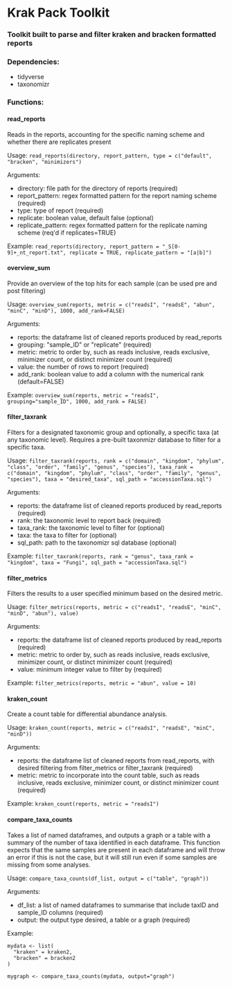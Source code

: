 # Krak Pack Toolkit

### Toolkit built to parse and filter kraken and bracken formatted reports 

### Dependencies:
- tidyverse
- taxonomizr

### Functions:

#### read_reports 
Reads in the reports, accounting for the specific naming scheme and whether there are replicates present

Usage: ```read_reports(directory, report_pattern, type = c("default", "bracken", "minimizers")```

Arguments: 
- directory: file path for the directory of reports (required)
- report_pattern: regex formatted pattern for the report naming scheme (required)
- type: type of report (required)
- replicate: boolean value, default false (optional)
- replicate_pattern: regex formatted pattern for the replicate naming scheme (req'd if replicates=TRUE)

Example: 
```read_reports(directory, report_pattern = "_S[0-9]+_nt_report.txt", replicate = TRUE, replicate_pattern = "[a|b]")```

#### overview_sum
Provide an overview of the top hits for each sample (can be used pre and post filtering)

Usage: ```overview_sum(reports, metric = c("readsI", "readsE", "abun", "minC", "minD"), 1000, add_rank=FALSE)```

Arguments:
- reports: the dataframe list of cleaned reports produced by read_reports 
- grouping: "sample_ID" or "replicate" (required)
- metric: metric to order by, such as reads inclusive, reads exclusive, minimizer count, or distinct minimizer count (required)
- value: the number of rows to report (required)
- add_rank: boolean value to add a column with the numerical rank (default=FALSE)

Example: 
```overview_sum(reports, metric = "readsI", grouping="sample_ID", 1000, add_rank = FALSE)```

#### filter_taxrank
Filters for a designated taxonomic group and optionally, a specific taxa (at any taxonomic level). Requires a pre-built taxonmizr database to filter for a specific taxa.

Usage: ```filter_taxrank(reports, rank = c("domain", "kingdom", "phylum", "class", "order", "family", "genus", "species"), taxa_rank = c("domain", "kingdom", "phylum", "class", "order", "family", "genus", "species"), taxa = "desired_taxa", sql_path = "accessionTaxa.sql")```

Arguments:
- reports: the dataframe list of cleaned reports produced by read_reports (required)
- rank: the taxonomic level to report back (required)
- taxa_rank: the taxonomic level to filter for (optional)
- taxa: the taxa to filter for (optional)
- sql_path: path to the taxonomizr sql database (optional)

Example: 
```filter_taxrank(reports, rank = "genus", taxa_rank = "kingdom", taxa = "Fungi", sql_path = "accessionTaxa.sql")```

#### filter_metrics
Filters the results to a user specified minimum based on the desired metric. 

Usage: ```filter_metrics(reports, metric = c("readsI", "readsE", "minC", "minD", "abun"), value)```

Arguments:
- reports: the dataframe list of cleaned reports produced by read_reports (required)
- metric: metric to order by, such as reads inclusive, reads exclusive, minimizer count, or distinct minimizer count (required)
- value: minimum integer value to filter by (required)

Example:
```filter_metrics(reports, metric = "abun", value = 10)```


#### kraken_count 
Create a count table for differential abundance analysis.

Usage: ```kraken_count(reports, metric = c("readsI", "readsE", "minC", "minD"))```

Arguments: 
- reports: the dataframe list of cleaned reports from read_reports, with desired filtering from filter_metrics or filter_taxrank (required)
- metric: metric to incorporate into the count table, such as reads inclusive, reads exclusive, minimizer count, or distinct minimizer count (required)

Example: 
```kraken_count(reports, metric = "readsI")```

#### compare_taxa_counts
Takes a list of named dataframes, and outputs a graph or a table with a summary of the number of taxa identified in each dataframe. This function expects that the same samples are present in each dataframe and will throw an error if this is not the case, but it will still run even if some samples are missing from some analyses. 

Usage: 
```compare_taxa_counts(df_list, output = c("table", "graph"))```

Arguments: 
- df_list: a list of named dataframes to summarise that include taxID and sample_ID columns (required)
- output: the output type desired, a table or a graph (required)

Example:
```
mydata <- list(
  "kraken" = kraken2,
  "bracken" = bracken2
)

mygraph <- compare_taxa_counts(mydata, output="graph")
```
